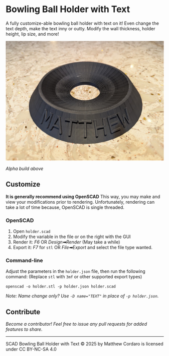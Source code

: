 # Bowling Ball Holder with Text

A fully customize-able bowling ball holder with text on it! Even change the text depth, make the text inny or outty. Modify the wall thickness, holder height, lip size, and more!

![Example of Bowling Ball Holder with Text](example.jpg "Example of Bowling Ball Holder with Text - Alpha Build")

_Alpha build above_

## Customize

**It is generally recommend using OpenSCAD**  This way, you may make and view your modifications prior to rendering.  Unfortunately, rendering can take a lot of time because, OpenSCAD is single threaded. 

### OpenSCAD

1. Open `holder.scad`
2. Modify the variable in the file or on the right with the GUI
3. Render it: _F6_ OR _Design➡Render_ (May take a while)
4. Export it: _F7_ for `stl` OR _File➡Export_ and select the file type wanted.

### Command-line

Adjust the parameters in the `holder.json` file, then run the following command: (Replace `stl` with `3mf` or other supported export types)

```
openscad -o holder.stl -p holder.json holder.scad
```

_Note: Name change only?  Use `-D name="TEXT"` in place of `-p holder.json`._


## Contribute

_Become a contributor!  Feel free to issue any pull requests for added features to share._

---

SCAD Bowling Ball Holder with Text © 2025 by Matthew Cordaro is licensed under CC BY-NC-SA 4.0 
